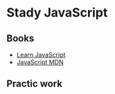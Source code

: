# Stady JavaScript #

## Books ##
* [Learn JavaScript](https://learn.javascript.ru/)
* [JavaScript MDN](https://developer.mozilla.org/uk/docs/Web/JavaScript)

## Practic work ##

